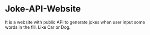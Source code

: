 # Joke-API-Website
It is a website with public API  to generate jokes when user input some words in the fill. Like Car or Dog.
